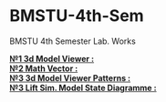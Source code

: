 # BMSTU-4th-Sem
BMSTU 4th Semester Lab. Works


[**№1 3d Model Viewer :**](https://github.com/Sakerini/BMSTU-4th-Sem/tree/master/Object-Oriented-Programming(C++)/lab_01)  
[**№2 Math Vector :**](https://github.com/Sakerini/BMSTU-4th-Sem/tree/master/Object-Oriented-Programming(C++)/lab_02)  
[**№3 3d Model Viewer Patterns :**](https://github.com/Sakerini/BMSTU-4th-Sem/tree/master/Object-Oriented-Programming(C++)/lab_3)  
[**№3 Lift Sim. Model State Diagramme :**](https://github.com/Sakerini/BMSTU-4th-Sem/tree/master/Object-Oriented-Programming(C++)/lab_04)  
